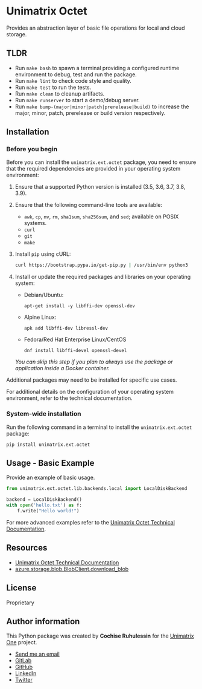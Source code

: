 # Unimatrix Octet

Provides an abstraction layer of basic file operations for local and
cloud storage.


## TLDR

- Run `make bash` to spawn a terminal providing a configured runtime environment
  to debug, test and run the package.
- Run `make lint` to check code style and quality.
- Run `make test` to run the tests.
- Run `make clean` to cleanup artifacts.
- Run `make runserver` to start a demo/debug server.
- Run `make bump-(major|minor|patch|prerelease|build)` to increase the major, minor,
  patch, prerelease or build version respectively.

## Installation

### Before you begin

Before you can install the `unimatrix.ext.octet` package, you need to ensure
that the required dependencies are provided in your operating system environment:

1. Ensure that a supported Python version is installed (3.5, 3.6, 3.7, 3.8, 3.9).
2. Ensure that the following command-line tools are available:
   - `awk`, `cp`, `mv`, `rm`, `sha1sum`, `sha256sum`, and `sed`; available on POSIX systems.
   - `curl`
   - `git`
   - `make`
3. Install `pip` using cURL:

   ```bash
   curl https://bootstrap.pypa.io/get-pip.py | /usr/bin/env python3
   ```

4. Install or update the required packages and libraries on your operating system:

   - Debian/Ubuntu:

     ```
     apt-get install -y libffi-dev openssl-dev
     ```

   - Alpine Linux:

     ```
     apk add libffi-dev libressl-dev
     ```

   - Fedora/Red Hat Enterprise Linux/CentOS

     ```
     dnf install libffi-devel openssl-devel
     ```

    *You can skip this step if you plan to always use the package or application
    inside a Docker container.*

  Additional packages may need to be installed for specific use cases.

For additional details on the configuration of your operating system environment,
refer to the technical documentation.

### System-wide installation

Run the following command in a terminal to install the `unimatrix.ext.octet`
package:

```
pip install unimatrix.ext.octet
```

## Usage - Basic Example

Provide an example of basic usage.

```python
from unimatrix.ext.octet.lib.backends.local import LocalDiskBackend

backend = LocalDiskBackend()
with open('hello.txt') as f:
    f.write("Hello world!")
```

For more advanced examples refer to the [Unimatrix Octet Technical Documentation](https://unimatrixone.gitlab.io/libraries/python-unimatrix/octet).

## Resources

- [Unimatrix Octet Technical Documentation](https://unimatrixone.gitlab.io/libraries/python-unimatrix/octet)
- [azure.storage.blob.BlobClient.download_blob](https://docs.microsoft.com/en-us/python/api/azure-storage-blob/azure.storage.blob.blobclient?view=azure-python#download-blob)

## License

Proprietary

## Author information

This Python package was created by **Cochise Ruhulessin** for the
[Unimatrix One](https://cloud.unimatrixone.io) project.

- [Send me an email](mailto:cochise.ruhulessin@unimatrixone.io)
- [GitLab](https://gitlab.com/unimatrixone)
- [GitHub](https://github.com/cochiseruhulessin)
- [LinkedIn](https://www.linkedin.com/in/cochise-ruhulessin-0b48358a/)
- [Twitter](https://twitter.com/magicalcochise)
